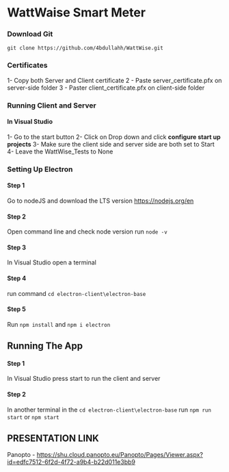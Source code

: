 # WattWaise Smart Meter


### Download Git

`git clone https://github.com/4bdullahh/WattWise.git`

### Certificates

1- Copy both Server and Client certificate
2 - Paste server_certificate.pfx on server-side folder
3 - Paster client_certificate.pfx on client-side folder

### Running Client and Server

#### In Visual Studio

1- Go to the start button
2- Click on Drop down and click **configure start up projects**
3- Make sure the client side and server side are both set to Start
4- Leave the WattWise_Tests to None

### Setting Up Electron

#### Step 1
Go to nodeJS and download the LTS version
https://nodejs.org/en

#### Step 2
Open command line and check node version
run `node -v`

#### Step 3
In Visual Studio open a terminal 

#### Step 4
run command `cd electron-client\electron-base`

#### Step 5
Run `npm install`
and `npm i electron`


## Running The App

#### Step 1
In Visual Studio press start to run the client and server

#### Step 2
In another terminal in the  `cd electron-client\electron-base` run
`npm run start` or `npm start`


## PRESENTATION LINK

Panopto - https://shu.cloud.panopto.eu/Panopto/Pages/Viewer.aspx?id=edfc7512-6f2d-4f72-a9b4-b22d011e3bb9






